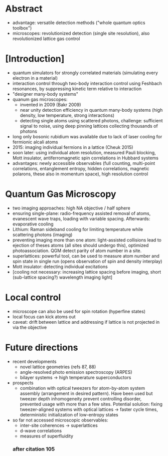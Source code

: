 # Abstract
- advantage: versatile detection methods ("whole quantum optics toolbox")
- microscopes: revolutionized detection (single site resolution), also revolutionized lattice gas control


# [Introduction]
- quantum simulators for strongly correlated materials (simulating every electron in a material)
- interaction control through two-body interaction control using Feshbach resonances, by suppressing kinetic term relative to interaction
- "designer many-body systems"
- quanum gas microscopes:
    - invented in 2009 (Bakr 2009)
    - near unity detection efficiency in quantum many-body systems (high density, low temperature, strong interactions)
    - detecting single atoms using scattered photons, challenge: sufficient signal to noise, using deep pinning lattices collecting thousands of photons
- long only bosonic rubidium was available due to lack of laser cooling for fermionic alcali atoms
- 2015: imaging individual fermions in a lattice (Cheuk 2015)
- soon later: using individual atom resolution, measured Pauli blocking, Mott insulator, antiferromagnetic spin correlations in Hubbard systems
- advantages: newly accessible observables (full counting, multi-point correlations, entanglement entropy, hidden correlations, magnetic polarons, these also in momentum space), high resolution control

# Quantum Gas Microscopy
- two imaging approaches: high NA objective / half sphere
- ensuring single-plane: radio-frequency assisted removal of atoms, evanescent wave traps, loading with variable spacing. Afterwards: evaporative cooling
- Lithium: Raman sideband cooling for limiting temperature while scattering photons (imaging)
- preventing imaging more than one atom: light-assisted collisions lead to ejection of theses atoms (all sites should undergo this), optimized photoassociation. QGM detect parity of atom number in a site.
- superlattices: powerful tool, can be used to measure atom number and spin state in single run (opens observation of spin and density interplay)
- Mott insulator: detecting individual excitations
- [cooling not necessary: increasing lattice spacing before imaging, short (sub-lattice spacing?) wavelength imaging light]

# Local control
- microscope can also be used for spin rotation (hyperfine states)
- local focus can kick atoms out
- caveat: drift between lattice and addressing if lattice is not projected in via the objective

# Future directions
- recent developments
    - novel lattice geometries (refs 87, 88)
    - angle-resolved photo emission spectroscopy (ARPES)
    - bilayer systems -> high temperature superconductors
- prospects
    - combination with optical tweezers for atom-by-atom system assembly (arrangement in desired pattern). Have been used but tweezer depth inhomogeneity prevent controlling disorder, prevented usage with more than a few sites. Potential solution: fixing tweezer-aligned systems with optical lattices -> faster cycle times, deterministic initialization of low-entropy states
- so far not accessed microscopic observables:
    - inter-site coherences -> superlattices
    - d-wave correlations
    - measures of superfluidity
    ### after citation 105
